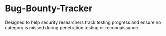 # Bug-Bounty-Tracker
Designed to help security researchers track testing progress and ensure no category is missed during penetration testing or reconnaissance.
